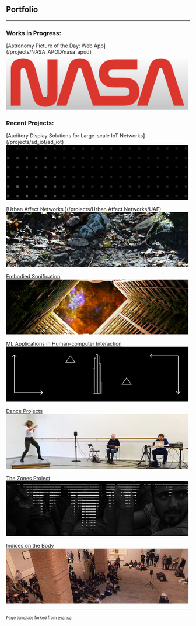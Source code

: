 ## Portfolio
<!-- //Use some ahref tags to make the images link across to the pages also -->

---
<h3> Works in Progress: </h3>
[Astronomy Picture of the Day: Web App](/projects/NASA_APOD/nasa_apod)<br />
<a href="/projects/NASA_APOD/nasa_apod">
<img src="images/tabs/nasaTab2.png?raw=true"/>
</a>
<br />
<h3> Recent Projects: </h3>
[Auditory Display Solutions for Large-scale IoT Networks](/projects/ad_iot/ad_iot)<br />
<a href="/projects/ad_iot/ad_iot">
<img src="images/tabs/ADIOTtab3.png?raw=true"/>
</a>

[Urban Affect Networks ](/projects/Urban Affect Networks/UAF)<br />
<a href="/projects/Urban Affect Networks/UAF">
<img src="images/tabs/UAFtab.png?raw=true"/>
</a>

[Embodied Sonification](/projects/embodied_sonification/embodied_sonification)<br />
<a href="/projects/embodied_sonification/embodied_sonification">
<img src="images/tabs/HCtab.png?raw=true"/>
</a>

[ML Applications in Human-computer Interaction](/projects/ML_HCI/ML_HCI)<br />
<a href="/projects/ML_HCI/ML_HCI">
<img src="images/tabs/GEStab.png?raw=true"/>
</a>

[Dance Projects](/projects/dance/dance)<br />
<a href="/projects/dance/dance">
<img src="images/tabs/DANCEtab.png?raw=true"/>
</a>

[The Zones Project](/projects/zones/zones)<br />
<a href="/projects/zones/zones">
<img src="images/tabs/ZNStab.jpg?raw=true"/>
</a>

[Indices on the Body](/projects/indices/indices_audio)<br />
<a href="/projects/indices/indices_audio">
<img src="images/tabs/JLNtab.png?raw=true"/>
</a>


---
<p style="font-size:11px">Page template forked from <a href="https://github.com/evanca/quick-portfolio">evanca</a></p>
<!-- Remove above link if you don't want to attibute -->

<!--
---
[Sound, Music & Audio Production](/projects/Music/music)
<img src="images/tabs/STRtab.png?raw=true"/>
-->
